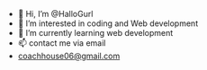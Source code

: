 - 👋 Hi, I’m @HalloGurl
- 👀 I’m interested in coding and Web development 
- 🌱 I’m currently learning web development 
- 📫 contact me via email
- coachhouse06@gmail.com

<!---
HalloGurl/HalloGurl is a ✨ special ✨ repository because its `README.md` (this file) appears on your GitHub profile.
You can click the Preview link to take a look at your changes.
--->
